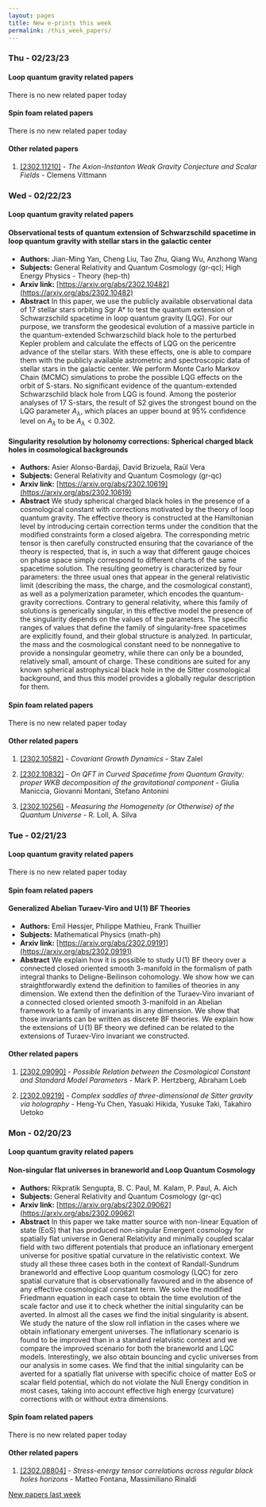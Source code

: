 ```yaml
---
layout: pages
title: New e-prints this week
permalink: /this_week_papers/
---
```




### Thu - 02/23/23

#### Loop quantum gravity related papers

There is no new related paper today 

#### Spin foam related papers

There is no new related paper today 



#### Other related papers

1. [[2302.11210]](https://arxiv.org/abs/2302.11210) - *The Axion-Instanton Weak Gravity Conjecture and Scalar Fields* - Clemens Vittmann



### Wed - 02/22/23

#### Loop quantum gravity related papers

#### **Observational tests of quantum extension of Schwarzschild spacetime in  loop quantum gravity with stellar stars in the galactic center**
 - **Authors:** Jian-Ming Yan, Cheng Liu, Tao Zhu, Qiang Wu, Anzhong Wang
 - **Subjects:** General Relativity and Quantum Cosmology (gr-qc); High Energy Physics - Theory (hep-th)
 - **Arxiv link:** [https://arxiv.org/abs/2302.10482](https://arxiv.org/abs/2302.10482)
 - **Abstract**
 In this paper, we use the publicly available observational data of 17 stellar stars orbiting Sgr A* to test the quantum extension of Schwarzschild spacetime in loop quantum gravity (LQG). For our purpose, we transform the geodesical evolution of a massive particle in the quantum-extended Schwarzschild black hole to the perturbed Kepler problem and calculate the effects of LQG on the pericentre advance of the stellar stars. With these effects, one is able to compare them with the publicly available astrometric and spectroscopic data of stellar stars in the galactic center. We perform Monte Carlo Markov Chain (MCMC) simulations to probe the possible LQG effects on the orbit of S-stars. No significant evidence of the quantum-extended Schwarzschild black hole from LQG is found. Among the posterior analyses of 17 S-stars, the result of S2 gives the strongest bound on the LQG parameter $A_\lambda$, which places an upper bound at 95\% confidence level on $A_\lambda$ to be $A_\lambda < 0.302$. 

#### **Singularity resolution by holonomy corrections: Spherical charged black  holes in cosmological backgrounds**
 - **Authors:** Asier Alonso-Bardaji, David Brizuela, Raül Vera
 - **Subjects:** General Relativity and Quantum Cosmology (gr-qc)
 - **Arxiv link:** [https://arxiv.org/abs/2302.10619](https://arxiv.org/abs/2302.10619)
 - **Abstract**
 We study spherical charged black holes in the presence of a cosmological constant with corrections motivated by the theory of loop quantum gravity. The effective theory is constructed at the Hamiltonian level by introducing certain correction terms under the condition that the modified constraints form a closed algebra. The corresponding metric tensor is then carefully constructed ensuring that the covariance of the theory is respected, that is, in such a way that different gauge choices on phase space simply correspond to different charts of the same spacetime solution. The resulting geometry is characterized by four parameters: the three usual ones that appear in the general relativistic limit (describing the mass, the charge, and the cosmological constant), as well as a polymerization parameter, which encodes the quantum-gravity corrections. Contrary to general relativity, where this family of solutions is generically singular, in this effective model the presence of the singularity depends on the values of the parameters. The specific ranges of values that define the family of singularity-free spacetimes are explicitly found, and their global structure is analyzed. In particular, the mass and the cosmological constant need to be nonnegative to provide a nonsingular geometry, while there can only be a bounded, relatively small, amount of charge. These conditions are suited for any known spherical astrophysical black hole in the de Sitter cosmological background, and thus this model provides a globally regular description for them. 

#### Spin foam related papers

There is no new related paper today 



#### Other related papers

1. [[2302.10582]](https://arxiv.org/abs/2302.10582) - *Covariant Growth Dynamics* - Stav Zalel

1. [[2302.10832]](https://arxiv.org/abs/2302.10832) - *On QFT in Curved Spacetime from Quantum Gravity: proper WKB  decomposition of the gravitational component* - Giulia Maniccia, Giovanni Montani, Stefano Antonini

1. [[2302.10256]](https://arxiv.org/abs/2302.10256) - *Measuring the Homogeneity (or Otherwise) of the Quantum Universe* - R. Loll, A. Silva



### Tue - 02/21/23

#### Loop quantum gravity related papers

There is no new related paper today 

#### Spin foam related papers

#### **Generalized Abelian Turaev-Viro and $\mathrm{U}\!\left(1\right)$ BF  Theories**
 - **Authors:** Emil Høssjer, Philippe Mathieu, Frank Thuillier
 - **Subjects:** Mathematical Physics (math-ph)
 - **Arxiv link:** [https://arxiv.org/abs/2302.09191](https://arxiv.org/abs/2302.09191)
 - **Abstract**
 We explain how it is possible to study $\mathrm{U}\!\left(1\right)$ BF theory over a connected closed oriented smooth $3$-manifold in the formalism of path integral thanks to Deligne-Beilinson cohomology. We show how we can straightforwardly extend the definition to families of theories in any dimension. We extend then the definition of the Turaev-Viro invariant of a connected closed oriented smooth $3$-manifold in an Abelian framework to a family of invariants in any dimension. We show that those invariants can be written as discrete BF theories. We explain how the extensions of $\mathrm{U}\!\left(1\right)$ BF theory we defined can be related to the extensions of Turaev-Viro invariant we constructed. 



#### Other related papers

1. [[2302.09090]](https://arxiv.org/abs/2302.09090) - *Possible Relation between the Cosmological Constant and Standard Model  Parameters* - Mark P. Hertzberg, Abraham Loeb

1. [[2302.09219]](https://arxiv.org/abs/2302.09219) - *Complex saddles of three-dimensional de Sitter gravity via holography* - Heng-Yu Chen, Yasuaki Hikida, Yusuke Taki, Takahiro Uetoko



### Mon - 02/20/23

#### Loop quantum gravity related papers

#### **Non-singular flat universes in braneworld and Loop Quantum Cosmology**
 - **Authors:** Rikpratik Sengupta, B. C. Paul, M. Kalam, P. Paul, A. Aich
 - **Subjects:** General Relativity and Quantum Cosmology (gr-qc)
 - **Arxiv link:** [https://arxiv.org/abs/2302.09062](https://arxiv.org/abs/2302.09062)
 - **Abstract**
 In this paper we take matter source with non-linear Equation of state (EoS) that has produced non-singular Emergent cosmology for spatially flat universe in General Relativity and minimally coupled scalar field with two different potentials that produce an inflationary emergent universe for positive spatial curvature in the relativistic context. We study all these three cases both in the context of Randall-Sundrum braneworld and effective Loop quantum cosmology (LQC) for zero spatial curvature that is observationally favoured and in the absence of any effective cosmological constant term. We solve the modified Friedmann equation in each case to obtain the time evolution of the scale factor and use it to check whether the initial singularity can be averted. In almost all the cases we find the initial singularity is absent. We study the nature of the slow roll inflation in the cases where we obtain inflationary emergent universes. The inflationary scenario is found to be improved than in a standard relatvistic context and we compare the improved scenario for both the braneworld and LQC models. Interestingly, we also obtain bouncing and cyclic universes from our analysis in some cases. We find that the initial singularity can be averted for a spatially flat universe with specific choice of matter EoS or scalar field potential, which do not violate the Null Energy condition in most cases, taking into account effective high energy (curvature) corrections with or without extra dimensions. 

#### Spin foam related papers

There is no new related paper today 



#### Other related papers

1. [[2302.08804]](https://arxiv.org/abs/2302.08804) - *Stress-energy tensor correlations across regular black holes horizons* - Matteo Fontana, Massimiliano Rinaldi






[New papers last week]({{site.url}}/archived/weekly/pre-prints/2023/02/20/archived_weekly_papers.html)